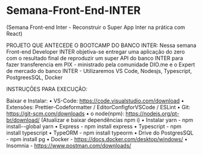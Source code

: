 # Semana-Front-End-INTER
(Semana Front-end Inter - Reconstruir o Super App Inter na prática com React)

PROJETO QUE ANTECEDE O BOOTCAMP DO BANCO INTER:
Nessa semana Front-end Developer INTER objetiva-se entregar uma aplicação do zero com o resultado final de reproduzir um super API do banco INTER para fazer transferencia em PIX - ministrado pela comunidade DIO.me e o Expert de mercado do banco INTER - Utilizaremos VS Code, Nodesjs, Typescript, PostgreesSQL, Docker

INSTRUÇÕES PARA EXECUÇÃO:

Baixar e Instalar:
•	VS-Code: https://code.visualstudio.com/download
•	Extensões:  Prettier-Codeformatter /  EditorConfigforVSCode / ESLint
•	Git: https://git-scm.com/downloads
•	o node(npm): https://nodejs.org/pt-br/download/ (Atualizar e baixar dependências npm i)
•	Instalar yarn - npm install--global yarn
•	Express - npm install express
•	Typescript - npm install typescript
•	TypeORM - npm install typeorm
•	Drive do PostgresSQL - npm install pg
•	Docker - https://docs.docker.com/desktop/windows/ 
•	Insomnia - https://www.postman.com/downloads/ 

